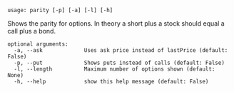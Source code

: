 ```
usage: parity [-p] [-a] [-l] [-h]
```

Shows the parity for options. In theory a short plus a stock should equal a call plus a bond.

```
optional arguments:
  -a, --ask             Uses ask price instead of lastPrice (default: False)
  -p, --put             Shows puts instead of calls (default: False)
  -l, --length          Maximum number of options shown (default: None)
  -h, --help            show this help message (default: False)
```
